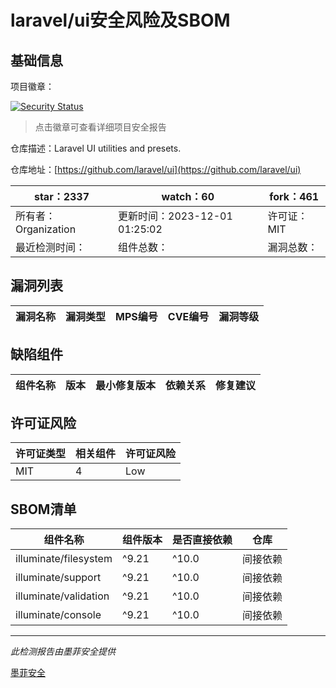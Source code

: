 # laravel/ui安全风险及SBOM

## 基础信息

项目徽章：

[![Security Status](https://www.murphysec.com/platform3/v31/badge/1734284457445646336.svg)](https://www.murphysec.com/console/report/1734284456707448832/1734284457445646336)

> 点击徽章可查看详细项目安全报告

仓库描述：Laravel UI utilities and presets.

仓库地址：[https://github.com/laravel/ui](https://github.com/laravel/ui)

| star：2337 | watch：60 | fork：461 |
| ----------- | -------------- | ------------ |
| 所有者：Organization | 更新时间：2023-12-01 01:25:02 | 许可证：MIT |
| 最近检测时间： | 组件总数： | 漏洞总数： |




## 漏洞列表

| 漏洞名称 | 漏洞类型 | MPS编号 | CVE编号 | 漏洞等级 |
| ------- | ------ | ------- | ------ | ----- |





## 缺陷组件

| 组件名称 | 版本 | 最小修复版本 | 依赖关系 | 修复建议 |
| -------- | ---- | ------------ | -------- | -------- |





## 许可证风险

| 许可证类型 | 相关组件 | 许可证风险 |
| ---------- | -------- | ---------- |
|MIT|4|Low|




## SBOM清单

| 组件名称 | 组件版本 | 是否直接依赖 | 仓库 |
| -------- | -------- | ------------ | ---- |
|illuminate/filesystem|^9.21|^10.0|间接依赖|composer|
|illuminate/support|^9.21|^10.0|间接依赖|composer|
|illuminate/validation|^9.21|^10.0|间接依赖|composer|
|illuminate/console|^9.21|^10.0|间接依赖|composer|


------

*此检测报告由墨菲安全提供*

[墨菲安全](www.murphysec.com)